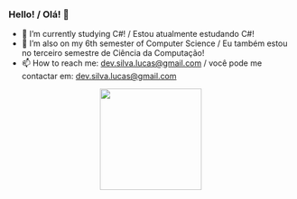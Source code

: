 ### Hello! / Olá! 👋

- 🔭 I’m currently studying C#! / Estou atualmente estudando C#!
- 🌱 I’m also on my 6th semester of Computer Science / Eu também estou no terceiro semestre de Ciência da Computação!
- 📫 How to reach me: dev.silva.lucas@gmail.com / você pode me contactar em: dev.silva.lucas@gmail.com

<div align="center">
  <a href="https://github.com/devlucassilva">
  <img height="180em" src="https://github-readme-stats.vercel.app/api?username=devlucassilva&show_icons=true&theme=dark&include_all_commits=true&count_private=true"/>
</div>
  
